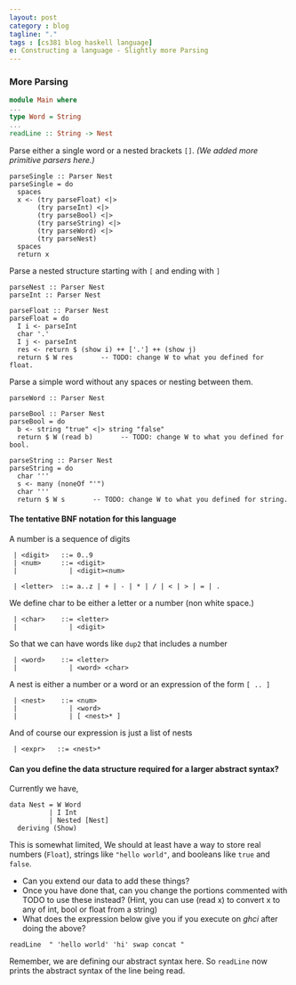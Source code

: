```yaml
---
layout: post
category : blog
tagline: "."
tags : [cs381 blog haskell language]
e: Constructing a language - Slightly more Parsing
---
```


### More Parsing

~~~ haskell
module Main where
...
type Word = String
...
readLine :: String -> Nest
~~~

Parse either a single word or a nested brackets `[]`. *(We added more primitive parsers here.)*

~~~
parseSingle :: Parser Nest
parseSingle = do
  spaces
  x <- (try parseFloat) <|>
       (try parseInt) <|>
       (try parseBool) <|>
       (try parseString) <|>
       (try parseWord) <|>
       (try parseNest)
  spaces
  return x
~~~

Parse a nested structure starting with `[` and ending with `]`

~~~
parseNest :: Parser Nest
parseInt :: Parser Nest

parseFloat :: Parser Nest
parseFloat = do
  I i <- parseInt
  char '.'
  I j <- parseInt
  res <- return $ (show i) ++ ['.'] ++ (show j)
  return $ W res       -- TODO: change W to what you defined for float.

~~~

Parse a simple word without any spaces or nesting between them.

~~~
parseWord :: Parser Nest

parseBool :: Parser Nest
parseBool = do
  b <- string "true" <|> string "false"
  return $ W (read b)       -- TODO: change W to what you defined for bool.

parseString :: Parser Nest
parseString = do
  char '''
  s <- many (noneOf "'")
  char '''
  return $ W s       -- TODO: change W to what you defined for string.
~~~

####  The tentative BNF notation for this language

A number is a sequence of digits

~~~
 | <digit>   ::= 0..9
 | <num>     ::= <digit>
 |             | <digit><num>

 | <letter>  ::= a..z | + | - | * | / | < | > | = | .
~~~

We define char to be either a letter or a number (non white space.)

~~~
 | <char>    ::= <letter>
 |             | <digit>
~~~

So that we can have words like `dup2` that includes a number

~~~
 | <word>    ::= <letter>
 |             | <word> <char>
~~~

A nest is either a number or a word or an expression of the form `[ .. ]`

~~~
 | <nest>    ::= <num>
 |             | <word>
 |             | [ <nest>* ]
~~~

And of course our expression is just a list of nests

~~~
 | <expr>   ::= <nest>*
~~~

#### Can you define the data structure required for a larger abstract syntax?

Currently we have,

~~~
data Nest = W Word
          | I Int
          | Nested [Nest]
  deriving (Show)
~~~

This is somewhat limited, We should at least have a way to store real numbers (`Float`),
strings like `"hello world"`, and booleans like `true` and `false`.

* Can you extend our data to add these things?
* Once you have done that, can you change the portions commented with
TODO to use these instead? (Hint, you can use (read x) to convert x to any of int, bool
or float from a string)
* What does the expression below give you if you execute on *ghci* after doing the above?

~~~
readLine  " 'hello world' 'hi' swap concat "
~~~

Remember, we are defining our abstract syntax here. So `readLine` now prints the abstract
syntax of the line being read.

